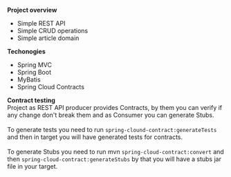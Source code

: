 **Project overview**
* Simple REST API
* Simple CRUD operations
* Simple article domain

**Techonogies**
* Spring MVC
* Spring Boot
* MyBatis
* Spring Cloud Contracts

**Contract testing** <br/>
Project as REST API producer provides Contracts, by them you can verify if any change don't break them and as Consumer you can generate Stubs. <br/><br/>
To generate tests you need to run `spring-clound-contract:generateTests` and then in target you will have generated tests for contracts. <br/><br/>
To generate Stubs you need to run mvn `spring-cloud-contract:convert` and then `spring-cloud-contract:generateStubs` by that you will have a stubs jar file in your target.
